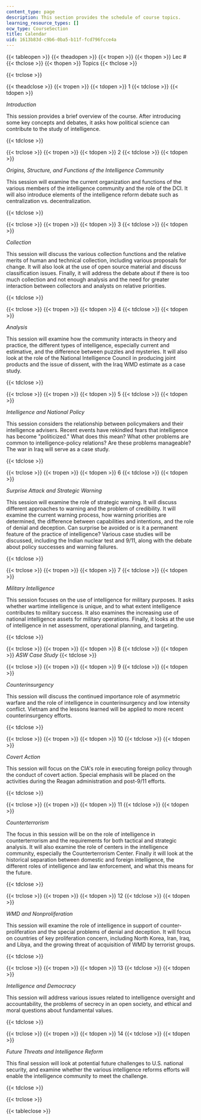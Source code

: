 ```yaml
---
content_type: page
description: This section provides the schedule of course topics.
learning_resource_types: []
ocw_type: CourseSection
title: Calendar
uid: 1613b83d-c9b6-0ba5-b11f-fcd796fcce4a
---
```


{{< tableopen >}}
{{< theadopen >}}
{{< tropen >}}
{{< thopen >}}
Lec #
{{< thclose >}}
{{< thopen >}}
Topics
{{< thclose >}}

{{< trclose >}}

{{< theadclose >}}
{{< tropen >}}
{{< tdopen >}}
1
{{< tdclose >}}
{{< tdopen >}}


_Introduction_

This session provides a brief overview of the course. After introducing some key concepts and debates, it asks how political science can contribute to the study of intelligence.


{{< tdclose >}}

{{< trclose >}}
{{< tropen >}}
{{< tdopen >}}
2
{{< tdclose >}}
{{< tdopen >}}


_Origins, Structure, and Functions of the Intelligence Community_

This session will examine the current organization and functions of the various members of the intelligence community and the role of the DCI. It will also introduce elements of the intelligence reform debate such as centralization vs. decentralization.


{{< tdclose >}}

{{< trclose >}}
{{< tropen >}}
{{< tdopen >}}
3
{{< tdclose >}}
{{< tdopen >}}


_Collection_

This session will discuss the various collection functions and the relative merits of human and technical collection, including various proposals for change. It will also look at the use of open source material and discuss classification issues. Finally, it will address the debate about if there is too much collection and not enough analysis and the need for greater interaction between collectors and analysts on relative priorities.


{{< tdclose >}}

{{< trclose >}}
{{< tropen >}}
{{< tdopen >}}
4
{{< tdclose >}}
{{< tdopen >}}


_Analysis_

This session will examine how the community interacts in theory and practice, the different types of intelligence, especially current and estimative, and the difference between puzzles and mysteries. It will also look at the role of the National Intelligence Council in producing joint products and the issue of dissent, with the Iraq WMD estimate as a case study.


{{< tdclose >}}

{{< trclose >}}
{{< tropen >}}
{{< tdopen >}}
5
{{< tdclose >}}
{{< tdopen >}}


_Intelligence and National Policy_

This session considers the relationship between policymakers and their intelligence advisers. Recent events have rekindled fears that intelligence has become "politicized." What does this mean? What other problems are common to intelligence-policy relations? Are these problems manageable? The war in Iraq will serve as a case study.


{{< tdclose >}}

{{< trclose >}}
{{< tropen >}}
{{< tdopen >}}
6
{{< tdclose >}}
{{< tdopen >}}


_Surprise Attack and Strategic Warning_

This session will examine the role of strategic warning. It will discuss different approaches to warning and the problem of credibility. It will examine the current warning process, how warning priorities are determined, the difference between capabilities and intentions, and the role of denial and deception. Can surprise be avoided or is it a permanent feature of the practice of intelligence? Various case studies will be discussed, including the Indian nuclear test and 9/11, along with the debate about policy successes and warning failures.


{{< tdclose >}}

{{< trclose >}}
{{< tropen >}}
{{< tdopen >}}
7
{{< tdclose >}}
{{< tdopen >}}


_Military Intelligence_

This session focuses on the use of intelligence for military purposes. It asks whether wartime intelligence is unique, and to what extent intelligence contributes to military success. It also examines the increasing use of national intelligence assets for military operations. Finally, it looks at the use of intelligence in net assessment, operational planning, and targeting.


{{< tdclose >}}

{{< trclose >}}
{{< tropen >}}
{{< tdopen >}}
8
{{< tdclose >}}
{{< tdopen >}}
_ASW Case Study_
{{< tdclose >}}

{{< trclose >}}
{{< tropen >}}
{{< tdopen >}}
9
{{< tdclose >}}
{{< tdopen >}}


_Counterinsurgency_

This session will discuss the continued importance role of asymmetric warfare and the role of intelligence in counterinsurgency and low intensity conflict. Vietnam and the lessons learned will be applied to more recent counterinsurgency efforts.


{{< tdclose >}}

{{< trclose >}}
{{< tropen >}}
{{< tdopen >}}
10
{{< tdclose >}}
{{< tdopen >}}


_Covert Action_

This session will focus on the CIA's role in executing foreign policy through the conduct of covert action. Special emphasis will be placed on the activities during the Reagan administration and post-9/11 efforts.


{{< tdclose >}}

{{< trclose >}}
{{< tropen >}}
{{< tdopen >}}
11
{{< tdclose >}}
{{< tdopen >}}


_Counterterrorism_

The focus in this session will be on the role of intelligence in counterterrorism and the requirements for both tactical and strategic analysis. It will also examine the role of centers in the intelligence community, especially the Counterterrorism Center. Finally it will look at the historical separation between domestic and foreign intelligence, the different roles of intelligence and law enforcement, and what this means for the future.


{{< tdclose >}}

{{< trclose >}}
{{< tropen >}}
{{< tdopen >}}
12
{{< tdclose >}}
{{< tdopen >}}


_WMD and Nonproliferation_

This session will examine the role of intelligence in support of counter-proliferation and the special problems of denial and deception. It will focus on countries of key proliferation concern, including North Korea, Iran, Iraq, and Libya, and the growing threat of acquisition of WMD by terrorist groups.


{{< tdclose >}}

{{< trclose >}}
{{< tropen >}}
{{< tdopen >}}
13
{{< tdclose >}}
{{< tdopen >}}


_Intelligence and Democracy_

This session will address various issues related to intelligence oversight and accountability, the problems of secrecy in an open society, and ethical and moral questions about fundamental values.


{{< tdclose >}}

{{< trclose >}}
{{< tropen >}}
{{< tdopen >}}
14
{{< tdclose >}}
{{< tdopen >}}


_Future Threats and Intelligence Reform_

This final session will look at potential future challenges to U.S. national security, and examine whether the various intelligence reforms efforts will enable the intelligence community to meet the challenge.


{{< tdclose >}}

{{< trclose >}}

{{< tableclose >}}